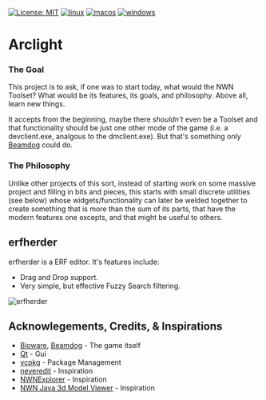 [![License: MIT](https://img.shields.io/badge/License-MIT-yellow.svg)](https://opensource.org/licenses/MIT)
[![linux](https://github.com/jd28/arclight/actions/workflows/linux.yml/badge.svg)](https://github.com/jd28/arclight/actions?query=workflow%3Alinux)
[![macos](https://github.com/jd28/arclight/actions/workflows/macos.yml/badge.svg)](https://github.com/jd28/arclight/actions?query=workflow%3Amacos)
[![windows](https://github.com/jd28/arclight/actions/workflows/windows.yml/badge.svg)](https://github.com/jd28/arclight/actions?query=workflow%3Awindows)

# Arclight

### The Goal

This project is to ask, if one was to start today, what would the NWN Toolset?  What would be its features, its goals, and philosophy.  Above all, learn new things.

It accepts from the beginning, maybe there *shouldn't* even be a Toolset and that functionality should be just one other mode of the game (i.e. a devclient.exe, analgous to the dmclient.exe).  But that's something only [Beamdog](https://www.beamdog.com) could do.

### The Philosophy

Unlike other projects of this sort, instead of starting work on some massive project and filling in bits and pieces, this starts with small discrete utilities (see below) whose widgets/functionality can later be welded together to create something that is more than the sum of its parts, that have the modern features one excepts, and that might be useful to others.

## erfherder

erfherder is a ERF editor.  It's features include:

* Drag and Drop support.
* Very simple, but effective Fuzzy Search filtering.

![erfherder](screenshots/erfherder-2022-03-27.gif)

## Acknowlegements, Credits, & Inspirations

- [Bioware](https://bioware.com), [Beamdog](https://beamdog.com) - The game itself
- [Qt](https://www.qt.io) - Gui
- [vcpkg](https://github.com/microsoft/vcpkg) - Package Management
- [neveredit](https://github.com/sumpfork/neveredit) - Inspiration
- [NWNExplorer](https://github.com/virusman/nwnexplorer) - Inspiration
- [NWN Java 3d Model Viewer](https://neverwintervault.org/project/nwn1/other/nwn-java-3d-model-viewer) - Inspiration
